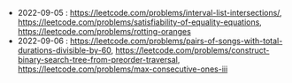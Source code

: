 
* 2022-09-05 : https://leetcode.com/problems/interval-list-intersections/, https://leetcode.com/problems/satisfiability-of-equality-equations, https://leetcode.com/problems/rotting-oranges
* 2022-09-06 : https://leetcode.com/problems/pairs-of-songs-with-total-durations-divisible-by-60, https://leetcode.com/problems/construct-binary-search-tree-from-preorder-traversal, https://leetcode.com/problems/max-consecutive-ones-iii
